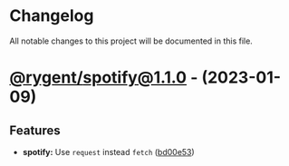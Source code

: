 # Changelog

All notable changes to this project will be documented in this file.

# [@rygent/spotify@1.1.0](https://github.com/Rygent/Utilities/compare/@rygent/spotify@1.0.2...@rygent/spotify@1.1.0) - (2023-01-09)

## Features

- **spotify:** Use `request` instead `fetch` ([bd00e53](https://github.com/Rygent/Utilities/commit/bd00e53b67dc117eeec235798a569ee711e75cdb))

